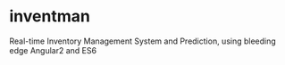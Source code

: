 # inventman
Real-time Inventory Management System and Prediction, using bleeding edge Angular2 and ES6
